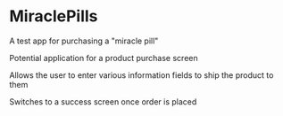 # MiraclePills
A test app for purchasing a "miracle pill"


Potential application for a product purchase screen

Allows the user to enter various information fields to ship the product to them

Switches to a success screen once order is placed

